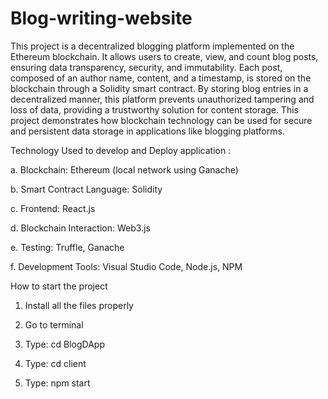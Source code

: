 # Blog-writing-website
This project is a decentralized blogging platform implemented on the Ethereum blockchain. It allows users to create, view, and count blog posts, ensuring data transparency, security, and immutability. Each post, composed of an author name, content, and a timestamp, is stored on the blockchain through a Solidity smart contract. By storing blog entries in a decentralized manner, this platform prevents unauthorized tampering and loss of data, providing a trustworthy solution for content storage. This project demonstrates how blockchain technology can be used for secure and persistent data storage in applications like blogging platforms.

Technology Used to develop and Deploy application :

a. Blockchain: Ethereum (local network using Ganache)

b. Smart Contract Language: Solidity

c. Frontend: React.js

d. Blockchain Interaction: Web3.js

e. Testing: Truffle, Ganache

f. Development Tools: Visual Studio Code, Node.js, NPM

How to start the project 

1. Install all the files properly

2. Go to terminal

3. Type: cd BlogDApp

4. Type: cd client

5. Type: npm start
